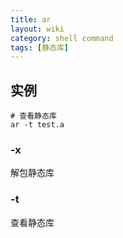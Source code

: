 ```yaml
---
title: ar
layout: wiki
category: shell command
tags: [静态库]
---
```


## 实例

```
# 查看静态库
ar -t test.a
```

### -x

解包静态库

### -t

查看静态库
